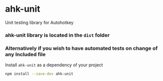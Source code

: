 # ahk-unit
Unit testing library for Autohotkey

### ahk-unit library is located in the `dist` folder
###
###
### Alternatively if you wish to have automated tests on change of any Included file

Install `ahk-unit` as a dependency of your project

```bash
npm install --save-dev ahk-unit
```